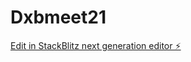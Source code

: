 # Dxbmeet21

[Edit in StackBlitz next generation editor ⚡️](https://stackblitz.com/~/github.com/Mejessicah/Dxbmeet21)